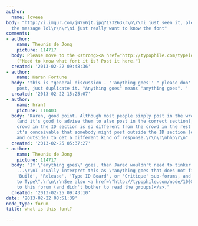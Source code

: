 ```yaml
---
author:
  name: loveee
body: "http://i.imgur.com/jNYy6jt.jpg?1?3263\r\n\r\ni just seen it, please dont mind
  the message lol\r\n\r\ni just really want to know the font"
comments:
- author:
    name: Theunis de Jong
    picture: 114717
  body: Please move to the <strong><a href="http://typophile.com/typeid">Type ID board</a></strong>
    ("Need to know what font it is? Post it here.")
  created: '2013-02-22 09:48:36'
- author:
    name: Karen Fortune
  body: 'this is "general discussion - ''anything goes'' " please don''t move the
    post, just duplicate it. "Anything goes" means "anything goes". '
  created: '2013-02-22 15:25:07'
- author:
    name: hrant
    picture: 110403
  body: "Karen, good point. Although most people simply post in the wrong section
    (and it's good to advise them to also post in the correct section), since the
    crowd in the ID section is so different from the crowd in the rest of Typophile
    it's conceivable that somebody might post outside the ID section (or both inside
    and outside) to get a different kind of response.\r\n\r\nhhp\r\n"
  created: '2013-02-25 05:37:27'
- author:
    name: Theunis de Jong
    picture: 114717
  body: "If \"anything goes\" goes, then Jared wouldn't need to tinker with spam filters
    ...\r\nI usually interpret this as \"anything goes that does not fit in the 'Design',
    'Build', 'Release', 'Type ID Board', or 'Critique' sub-forums, and yet still related
    to Type\".\r\n\r\nSee also <a href=\"http://typophile.com/node/100831\">I am new
    to this forum (and didn't bother to read the groups)</a>."
  created: '2013-02-25 09:43:10'
date: '2013-02-22 08:51:39'
node_type: forum
title: what is this font?

---
```

